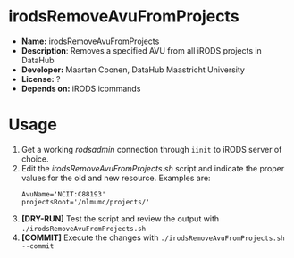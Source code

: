 # irodsRemoveAvuFromProjects

* **Name:** irodsRemoveAvuFromProjects
* **Description**: Removes a specified AVU from all iRODS projects in DataHub
* **Developer:** Maarten Coonen, DataHub Maastricht University
* **License:** ?
* **Depends on:** iRODS icommands

# Usage
1. Get a working _rodsadmin_ connection through `iinit` to iRODS server of choice.
1. Edit the _irodsRemoveAvuFromProjects.sh_ script and indicate the proper values for the old and new resource. Examples are: 
    ```
    AvuName='NCIT:C88193'
    projectsRoot='/nlmumc/projects/'
    ```
1. **[DRY-RUN]** Test the script and review the output with
    `./irodsRemoveAvuFromProjects.sh`
1. **[COMMIT]** Execute the changes with
    `./irodsRemoveAvuFromProjects.sh --commit`

